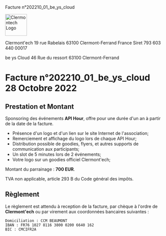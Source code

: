 <p class="invoice-number">Facture n°202210_01_be_ys_cloud</p>

<img class="left" width="70px" src="http://clermontech.org/images/clermontech_logo_200px.png" alt="Clermontech Logo" />

<p class="address-us">
<span class="address-title">Clermont'ech</span>
<span class="address-street">19 rue Rabelais</span>
<span class="address-city">63100 Clermont-Ferrand</span>
<span class="address-country">France</span>
<span class="address-extra">Siret 793 603 440 00017</span>
</p>

<p class="address-client">
<span class="address-title">be ys Cloud</span>
<span class="address-street">46 Rue du ressort</span>
<span class="address-city">63100 Clermont-Ferrand</span>
</p>

<h1 class="invoice-title">
Facture n°202210_01_be_ys_cloud 28 Octobre 2022
</h1>

## Prestation et Montant


Sponsoring des événements **API Hour**, offre pour une durée d'un an à partir de la
date de la facture.

* Présence d'un logo et d'un lien sur le site Internet de l'association;
* Remerciement et affichage du logo lors de chaque API Hour;
* Distribution possible de goodies, flyers, et autres supports de communication aux participants;
* Un slot de 5 minutes lors de 2 événements;
* Votre logo sur un goodies officiel Clermont'ech;


Montant du parrainage : **700 EUR**.

TVA non applicable, article 293 B du Code général des impôts.


## Règlement

Le règlement est attendu à reception de la facture, par chèque à l'ordre de
**Clermont'ech** ou par virement aux coordonnées bancaires suivantes :

	Domiciliation : CCM BEAUMONT
	IBAN : FR76 1027 8116 3800 0200 6640 162
	BIC : CMCIFR2A

